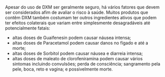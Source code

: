 Apesar do uso de DXM ser geralmente seguro, há vários fatores que devem ser considerados afim de avaliar o risco à saúde. Muitos produtos que contêm DXM também costumam ter outros ingredientes ativos que podem ter efeitos colaterais que variam entre simplesmente desagradáveis até potencialmente fatais:

- altas doses de Guaifenesin podem causar náusea intensa;
- altas doses de Paracetamol podem causar danos no fígado e até a morte;
- altas doses de Sorbitol podem causar náusea e diarreia intensa;
- altas doses de maleato de clorofeniramina podem causar vários sintomas incluindo convulsões; perda de consciência; sangramento pela pele, boca, reto e vagina; e possivelmente morte.